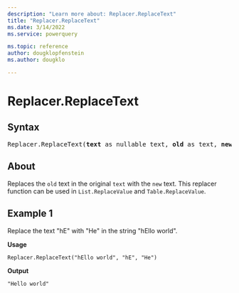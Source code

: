 ```yaml
---
description: "Learn more about: Replacer.ReplaceText"
title: "Replacer.ReplaceText"
ms.date: 3/14/2022
ms.service: powerquery

ms.topic: reference
author: dougklopfenstein
ms.author: dougklo

---
```

# Replacer.ReplaceText

## Syntax

<pre>
Replacer.ReplaceText(<b>text</b> as nullable text, <b>old</b> as text, <b>new</b> as text) as nullable text
</pre>
  
## About

Replaces the `old` text in the original `text` with the `new` text. This replacer function can be used in `List.ReplaceValue` and `Table.ReplaceValue`.

## Example 1

Replace the text "hE" with "He" in the string "hEllo world".

**Usage**

```powerquery-m
Replacer.ReplaceText("hEllo world", "hE", "He")
```

**Output**

`"Hello world"`

